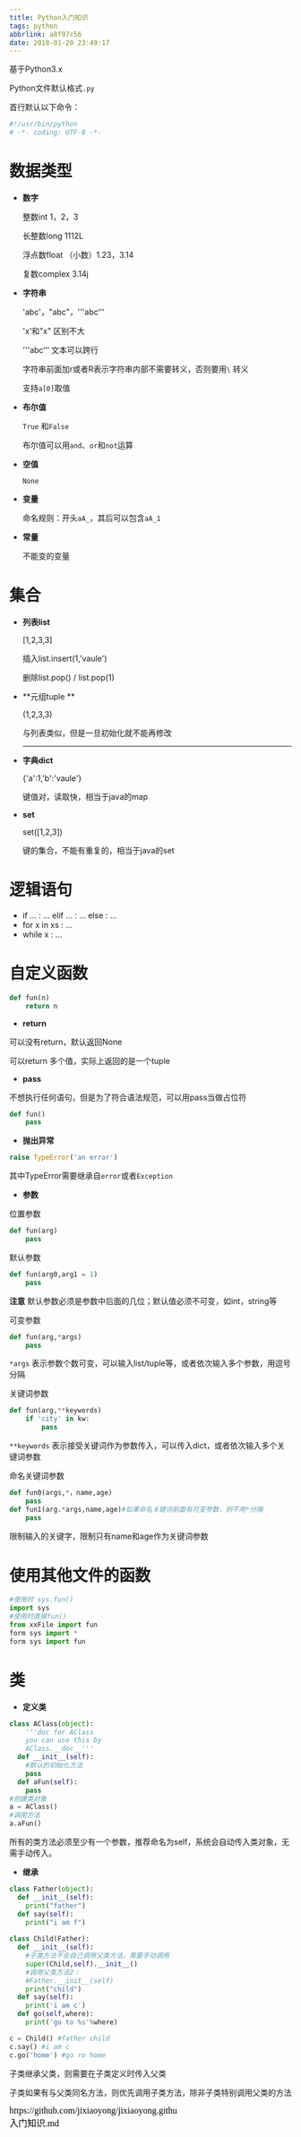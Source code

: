 ```yaml
---
title: Python入门知识
tags: python
abbrlink: a8f97c56
date: 2018-01-20 23:49:17
---
```


基于Python3.x

Python文件默认格式`.py`

首行默认以下命令：

```python
#!/usr/bin/python
# -*- coding: UTF-8 -*-
```



# 数据类型

* **数字**

  整数int  1，2，3

  长整数long  1112L

  浮点数float （小数）1.23，3.14

  复数complex  3.14j

* **字符串**

   'abc'，"abc"，'''abc‘’‘

  'x'和"x" 区别不大

  '''abc‘’‘ 文本可以跨行

  字符串前面加r或者R表示字符串内部不需要转义，否则要用`\` 转义

  支持`a[0]`取值

* **布尔值**

   `True` 和`False`

  布尔值可以用`and`、`or`和`not`运算

* **空值**

   `None`

* **变量** 

  命名规则：开头`aA_`，其后可以包含`aA_1`

* **常量**

   不能变的变量

# 集合

* **列表list**

   [1,2,3,3]

  插入list.insert(1,'vaule')

  删除list.pop() / list.pop(1)

* **元组tuple **

  (1,2,3,3)

  与列表类似，但是一旦初始化就不能再修改

  ------

* **字典dict**

   {'a':1,'b':'vaule'}

  键值对，读取快，相当于java的map

* **set**

   set([1,2,3])

  键的集合，不能有重复的，相当于java的set

# 逻辑语句

* if ... : ... elif ... : ... else : ...
* for x in xs : ...
* while x : ...

# 自定义函数

```python
def fun(n)
	return n

```

* **return**

可以没有return，默认返回None

可以return 多个值，实际上返回的是一个tuple

* **pass**

 不想执行任何语句，但是为了符合语法规范，可以用pass当做占位符

```python
def fun()
	pass

```

* **抛出异常** 

```python
raise TypeError('an error')
```

其中TypeError需要继承自`error`或者`Exception`

* **参数**

位置参数

```python
def fun(arg)
	pass
```

默认参数

```python
def fun(arg0,arg1 = 1)
	pass
```

**注意** 默认参数必须是参数中后面的几位；默认值必须不可变，如int，string等

可变参数

```python
def fun(arg,*args)
	pass
```

`*args` 表示参数个数可变，可以输入list/tuple等，或者依次输入多个参数，用逗号分隔

关键词参数

```python
def fun(arg,**keywords)
	if 'city' in kw:
		pass
```

`**keywords` 表示接受关键词作为参数传入，可以传入dict，或者依次输入多个关键词参数

命名关键词参数

```python
def fun0(args,*，name,age)
	pass
def fun1(arg.*args,name,age)#如果命名关键词前面有可变参数，则不用*分隔
	pass
```

限制输入的关键字，限制只有name和age作为关键词参数

# 使用其他文件的函数

```python
#使用时 sys.fun()
import sys
#使用时直接fun()
from xxFile import fun
form sys import *
form sys import fun
```

# 类

* **定义类**

```python
class AClass(object):
	'''doc for AClass
	you can use this by
	AClass.__doc__'''
  def __init__(self):
  	#默认的初始化方法
  	pass
  def aFun(self):
  	pass
#创建类对象
a = AClass()
#调用方法
a.aFun()
```

所有的类方法必须至少有一个参数，推荐命名为self，系统会自动传入类对象，无需手动传入。

* **继承**

```python
class Father(object):
  def __init__(self):
    print("father")
  def say(self):
    print("i am f")
    
class Child(Father):
  def __init__(self):
    #子类方法不会自己调用父类方法，需要手动调用
    super(Child,self).__init__()
    #调用父类方法2：
    #Father.__init__(self)
    print("child")
  def say(self):
    print('i am c')
  def go(self,where):
    print('go to %s'%where)

c = Child() #father child
c.say() #i am c
c.go('home') #go ro home
```

子类继承父类，则需要在子类定义时传入父类

子类如果有与父类同名方法，则优先调用子类方法，除非子类特别调用父类的方法



<script src="https://jixiaoyong.github.io/js/edit_on_github.js"></script>
<iframe id="iframeid" scrolling=false height="50" frameborder="no" border="0" marginwidth="0" marginheight="0" onload="Javascript:editOnGithub()" srcdoc="<div id=&quot;url&quot;>https://github.com/jixiaoyong/jixiaoyong.github.io/blob/hexo_blog/blog/source/_posts/Python入门知识.md</div>"></iframe>
